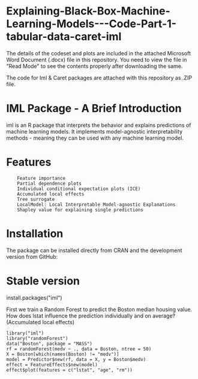 # Explaining-Black-Box-Machine-Learning-Models---Code-Part-1-tabular-data-caret-iml

The details of the codeset and plots are included in the attached Microsoft Word Document (.docx) file in this repository. 
You need to view the file in "Read Mode" to see the contents properly after downloading the same.

The code for Iml & Caret packages are attached with this repository as .ZIP file.

IML Package - A Brief Introduction
=====================================

iml is an R package that interprets the behavior and explains predictions of machine learning models. It implements model-agnostic interpretability methods - meaning they can be used with any machine learning model.

Features
=========
        Feature importance
        Partial dependence plots
        Individual conditional expectation plots (ICE)
        Accumulated local effects
        Tree surrogate
        LocalModel: Local Interpretable Model-agnostic Explanations
        Shapley value for explaining single predictions

Installation
=============
The package can be installed directly from CRAN and the development version from GitHub:

# Stable version
install.packages("iml")

First we train a Random Forest to predict the Boston median housing value. How does lstat influence the prediction individually and on average? (Accumulated local effects)

    library("iml")
    library("randomForest")
    data("Boston", package = "MASS")
    rf = randomForest(medv ~ ., data = Boston, ntree = 50)
    X = Boston[which(names(Boston) != "medv")]
    model = Predictor$new(rf, data = X, y = Boston$medv)
    effect = FeatureEffects$new(model)
    effect$plot(features = c("lstat", "age", "rm"))

